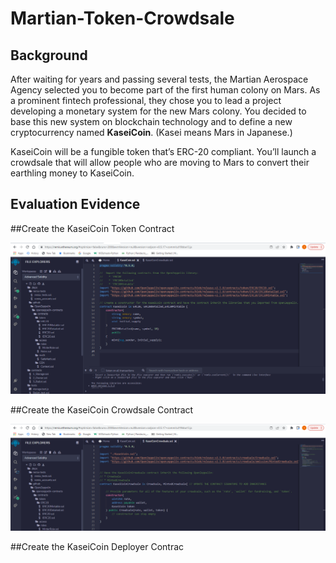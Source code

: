 # Martian-Token-Crowdsale

## Background

After waiting for years and passing several tests, the Martian Aerospace Agency selected you to become part of the first human colony on Mars. As a prominent fintech professional, they chose you to lead a project developing a monetary system for the new Mars colony. You decided to base this new system on blockchain technology and to define a new cryptocurrency named **KaseiCoin**. (Kasei means Mars in Japanese.)

KaseiCoin will be a fungible token that’s ERC-20 compliant. You’ll launch a crowdsale that will allow people who are moving to Mars to convert their earthling money to KaseiCoin.

## Evaluation Evidence

##Create the KaseiCoin Token Contract

![picture alt](https://github.com/Springe09/Martian-Token-Crowdsale/blob/main/Evaluation%20Evidence/Capture1.PNG)


##Create the KaseiCoin Crowdsale Contract

![picture alt](https://github.com/Springe09/Martian-Token-Crowdsale/blob/main/Evaluation%20Evidence/Capture2.PNG)


##Create the KaseiCoin Deployer Contrac



